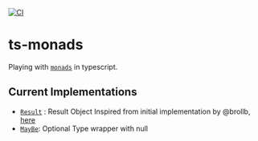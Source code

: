 [![CI](https://github.com/umesh-timalsina/ts-monads/actions/workflows/CI.yml/badge.svg)](https://github.com/umesh-timalsina/ts-monads/actions/workflows/CI.yml)
# ts-monads

Playing with [`monads`](https://en.wikipedia.org/wiki/Monad_(functional_programming)) in typescript. 

## Current Implementations

- [`Result`](./lib/Result.ts) : Result Object Inspired from initial implementation by @brollb, [here](https://github.com/deepforge-dev/webgme-json-importer/blob/1c3622381d751f61e8d51874cd6189438b1b2ac4/lib/common/JSONImporter/Utils.ts#L98-L132)
- [`MayBe`](./lib/Maybe.ts): Optional Type wrapper with null